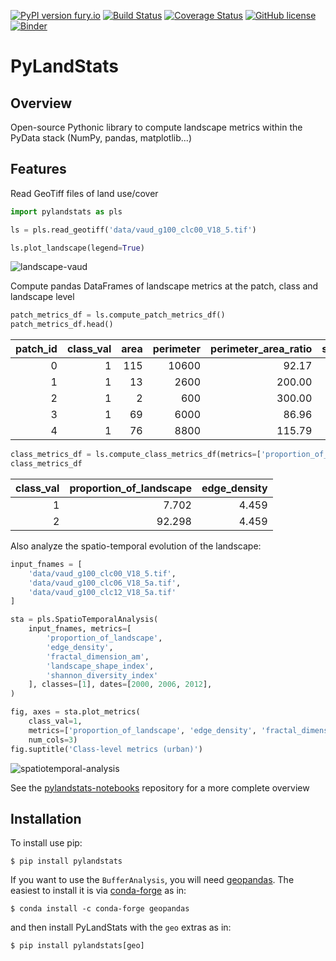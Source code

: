 [![PyPI version fury.io](https://badge.fury.io/py/pylandstats.svg)](https://pypi.python.org/pypi/pylandstats/)
[![Build Status](https://travis-ci.org/martibosch/pylandstats.svg?branch=master)](https://travis-ci.org/martibosch/pylandstats)
[![Coverage Status](https://coveralls.io/repos/github/martibosch/pylandstats/badge.svg?branch=master)](https://coveralls.io/github/martibosch/pylandstats?branch=master)
[![GitHub license](https://img.shields.io/github/license/martibosch/pylandstats.svg)](https://github.com/martibosch/pylandstats/blob/master/LICENSE)
[![Binder](https://mybinder.org/badge_logo.svg)](https://mybinder.org/v2/gh/martibosch/pylandstats-notebooks/master?filepath=overview.ipynb)

PyLandStats
===============================

Overview
--------

Open-source Pythonic library to compute landscape metrics within the PyData stack (NumPy, pandas, matplotlib...)

Features
--------

Read GeoTiff files of land use/cover

```python
import pylandstats as pls

ls = pls.read_geotiff('data/vaud_g100_clc00_V18_5.tif')

ls.plot_landscape(legend=True)
```

![landscape-vaud](figures/landscape.png)

Compute pandas DataFrames of landscape metrics at the patch, class and landscape level

```python
patch_metrics_df = ls.compute_patch_metrics_df()
patch_metrics_df.head()
```

| patch_id | class_val | area | perimeter | perimeter_area_ratio | shape_index | fractal_dimension | euclidean_nearest_neighbor |
| -------: | --------: | ---: | --------: | -------------------: | ----------: | ----------------: | -------------------------: |
|        0 |         1 |  115 |     10600 |                92.17 |       2.409 |             1.130 |                   1431.782 |
|        1 |         1 |   13 |      2600 |               200.00 |       1.625 |             1.100 |                    223.607 |
|        2 |         1 |    2 |       600 |               300.00 |       1.000 |             1.012 |                    223.607 |
|        3 |         1 |   69 |      6000 |                86.96 |       1.765 |             1.088 |                    316.228 |
|        4 |         1 |   76 |      8800 |               115.79 |       2.444 |             1.137 |                    316.228 |

```python
class_metrics_df = ls.compute_class_metrics_df(metrics=['proportion_of_landscape', 'edge_density'])
class_metrics_df
```

| class_val | proportion_of_landscape | edge_density |
| --------: | ----------------------: | -----------: |
|         1 |                   7.702 |        4.459 |
|         2 |                  92.298 |        4.459 |

Also analyze the spatio-temporal evolution of the landscape:

```python
input_fnames = [
    'data/vaud_g100_clc00_V18_5.tif',
    'data/vaud_g100_clc06_V18_5a.tif',
    'data/vaud_g100_clc12_V18_5a.tif'
]

sta = pls.SpatioTemporalAnalysis(
    input_fnames, metrics=[
        'proportion_of_landscape',
        'edge_density',
        'fractal_dimension_am',
        'landscape_shape_index',
        'shannon_diversity_index'
    ], classes=[1], dates=[2000, 2006, 2012], 
)

fig, axes = sta.plot_metrics(
    class_val=1,
    metrics=['proportion_of_landscape', 'edge_density', 'fractal_dimension_am'],
    num_cols=3)
fig.suptitle('Class-level metrics (urban)')
```

![spatiotemporal-analysis](figures/spatiotemporal.png)

See the [pylandstats-notebooks](https://github.com/martibosch/pylandstats-notebooks) repository for a more complete overview

Installation
------------

To install use pip:

    $ pip install pylandstats


If you want to use the `BufferAnalysis`, you will need [geopandas](https://github.com/geopandas/geopandas). The easiest to install it is via [conda-forge](https://conda-forge.org/) as in:

    $ conda install -c conda-forge geopandas
    
and then install PyLandStats with the `geo` extras as in:

    $ pip install pylandstats[geo]
